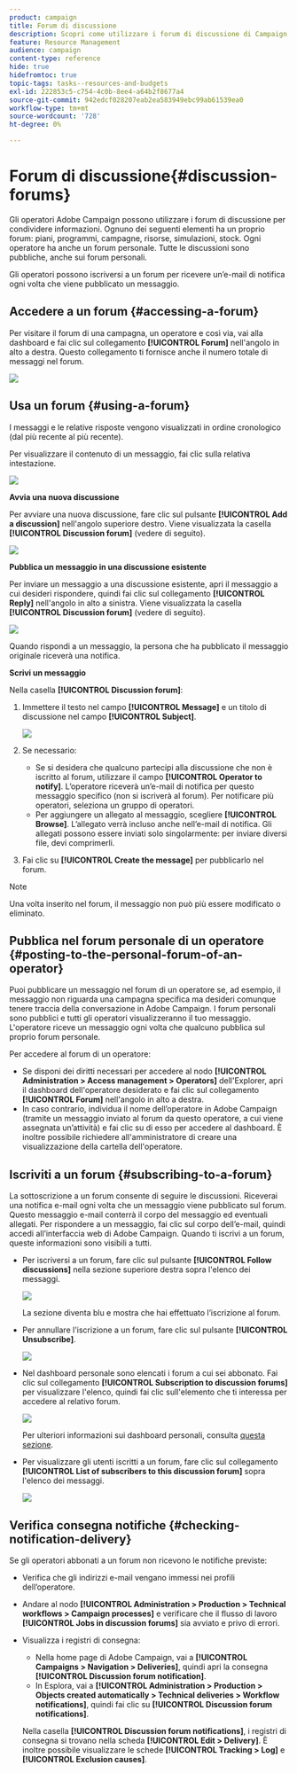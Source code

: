 ```yaml
---
product: campaign
title: Forum di discussione
description: Scopri come utilizzare i forum di discussione di Campaign
feature: Resource Management
audience: campaign
content-type: reference
hide: true
hidefromtoc: true
topic-tags: tasks--resources-and-budgets
exl-id: 222853c5-c754-4c0b-8ee4-a64b2f8677a4
source-git-commit: 942edcf028207eab2ea583949ebc99ab61539ea0
workflow-type: tm+mt
source-wordcount: '728'
ht-degree: 0%

---
```


# Forum di discussione{#discussion-forums}



Gli operatori Adobe Campaign possono utilizzare i forum di discussione per condividere informazioni. Ognuno dei seguenti elementi ha un proprio forum: piani, programmi, campagne, risorse, simulazioni, stock. Ogni operatore ha anche un forum personale. Tutte le discussioni sono pubbliche, anche sui forum personali.

Gli operatori possono iscriversi a un forum per ricevere un’e-mail di notifica ogni volta che viene pubblicato un messaggio.

## Accedere a un forum {#accessing-a-forum}

Per visitare il forum di una campagna, un operatore e così via, vai alla dashboard e fai clic sul collegamento **[!UICONTROL Forum]** nell&#39;angolo in alto a destra. Questo collegamento ti fornisce anche il numero totale di messaggi nel forum.

![](assets/mrm_forum_access_link.png)

## Usa un forum {#using-a-forum}

I messaggi e le relative risposte vengono visualizzati in ordine cronologico (dal più recente al più recente).

Per visualizzare il contenuto di un messaggio, fai clic sulla relativa intestazione.

![](assets/mrm_forum_expand_msg.png)

**Avvia una nuova discussione**

Per avviare una nuova discussione, fare clic sul pulsante **[!UICONTROL Add a discussion]** nell&#39;angolo superiore destro. Viene visualizzata la casella **[!UICONTROL Discussion forum]** (vedere di seguito).

![](assets/mrm_forum_new_thread.png)

**Pubblica un messaggio in una discussione esistente**

Per inviare un messaggio a una discussione esistente, apri il messaggio a cui desideri rispondere, quindi fai clic sul collegamento **[!UICONTROL Reply]** nell&#39;angolo in alto a sinistra. Viene visualizzata la casella **[!UICONTROL Discussion forum]** (vedere di seguito).

![](assets/mrm_forum_answer_msg.png)

Quando rispondi a un messaggio, la persona che ha pubblicato il messaggio originale riceverà una notifica.

**Scrivi un messaggio**

Nella casella **[!UICONTROL Discussion forum]**:

1. Immettere il testo nel campo **[!UICONTROL Message]** e un titolo di discussione nel campo **[!UICONTROL Subject]**.

   ![](assets/mrm_forum_edit_msg.png)

1. Se necessario:

   * Se si desidera che qualcuno partecipi alla discussione che non è iscritto al forum, utilizzare il campo **[!UICONTROL Operator to notify]**. L’operatore riceverà un’e-mail di notifica per questo messaggio specifico (non si iscriverà al forum). Per notificare più operatori, seleziona un gruppo di operatori.
   * Per aggiungere un allegato al messaggio, scegliere **[!UICONTROL Browse]**. L’allegato verrà incluso anche nell’e-mail di notifica. Gli allegati possono essere inviati solo singolarmente: per inviare diversi file, devi comprimerli.

1. Fai clic su **[!UICONTROL Create the message]** per pubblicarlo nel forum.

>[!NOTE]
>
>Una volta inserito nel forum, il messaggio non può più essere modificato o eliminato.

## Pubblica nel forum personale di un operatore {#posting-to-the-personal-forum-of-an-operator}

Puoi pubblicare un messaggio nel forum di un operatore se, ad esempio, il messaggio non riguarda una campagna specifica ma desideri comunque tenere traccia della conversazione in Adobe Campaign. I forum personali sono pubblici e tutti gli operatori visualizzeranno il tuo messaggio. L&#39;operatore riceve un messaggio ogni volta che qualcuno pubblica sul proprio forum personale.

Per accedere al forum di un operatore:

* Se disponi dei diritti necessari per accedere al nodo **[!UICONTROL Administration > Access management > Operators]** dell&#39;Explorer, apri il dashboard dell&#39;operatore desiderato e fai clic sul collegamento **[!UICONTROL Forum]** nell&#39;angolo in alto a destra.
* In caso contrario, individua il nome dell’operatore in Adobe Campaign (tramite un messaggio inviato al forum da questo operatore, a cui viene assegnata un’attività) e fai clic su di esso per accedere al dashboard. È inoltre possibile richiedere all&#39;amministratore di creare una visualizzazione della cartella dell&#39;operatore.

## Iscriviti a un forum {#subscribing-to-a-forum}

La sottoscrizione a un forum consente di seguire le discussioni. Riceverai una notifica e-mail ogni volta che un messaggio viene pubblicato sul forum. Questo messaggio e-mail conterrà il corpo del messaggio ed eventuali allegati. Per rispondere a un messaggio, fai clic sul corpo dell’e-mail, quindi accedi all’interfaccia web di Adobe Campaign. Quando ti iscrivi a un forum, queste informazioni sono visibili a tutti.

* Per iscriversi a un forum, fare clic sul pulsante **[!UICONTROL Follow discussions]** nella sezione superiore destra sopra l&#39;elenco dei messaggi.

  ![](assets/mrm_forum_subscribe.png)

  La sezione diventa blu e mostra che hai effettuato l’iscrizione al forum.

* Per annullare l&#39;iscrizione a un forum, fare clic sul pulsante **[!UICONTROL Unsubscribe]**.

  ![](assets/mrm_forum_unsubscribe.png)

* Nel dashboard personale sono elencati i forum a cui sei abbonato. Fai clic sul collegamento **[!UICONTROL Subscription to discussion forums]** per visualizzare l&#39;elenco, quindi fai clic sull&#39;elemento che ti interessa per accedere al relativo forum.

  ![](assets/platform_dashboard_operator_subscr_forums.png)

  Per ulteriori informazioni sui dashboard personali, consulta [questa sezione](../../platform/using/access-management-operators.md).

* Per visualizzare gli utenti iscritti a un forum, fare clic sul collegamento **[!UICONTROL List of subscribers to this discussion forum]** sopra l&#39;elenco dei messaggi.

  ![](assets/mrm_forum_subscribers.png)

## Verifica consegna notifiche {#checking-notification-delivery}

Se gli operatori abbonati a un forum non ricevono le notifiche previste:

* Verifica che gli indirizzi e-mail vengano immessi nei profili dell’operatore.
* Andare al nodo **[!UICONTROL Administration > Production > Technical workflows > Campaign processes]** e verificare che il flusso di lavoro **[!UICONTROL Jobs in discussion forums]** sia avviato e privo di errori.
* Visualizza i registri di consegna:

   * Nella home page di Adobe Campaign, vai a **[!UICONTROL Campaigns > Navigation > Deliveries]**, quindi apri la consegna **[!UICONTROL Discussion forum notification]**.
   * In Esplora, vai a **[!UICONTROL Administration > Production > Objects created automatically > Technical deliveries > Workflow notifications]**, quindi fai clic su **[!UICONTROL Discussion forum notifications]**.

  Nella casella **[!UICONTROL Discussion forum notifications]**, i registri di consegna si trovano nella scheda **[!UICONTROL Edit > Delivery]**. È inoltre possibile visualizzare le schede **[!UICONTROL Tracking > Log]** e **[!UICONTROL Exclusion causes]**.
